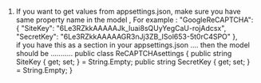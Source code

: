 1. If you want to get values from appsettings.json, make sure you have same property name in the model ,
   For example :
   "GoogleReCAPTCHA": {
   "SiteKey": "6Le3RZkkAAAAAJk_luai8sQUyYegCaU-rojAdcsx",
   "SecretKey": "6Le3RZkkAAAAAGR3nJj3ZB_ISol653-5t0rC4SPO"
   },\
   if you have this as a section in your appsettings.json ....
   then the model should be ...........
   public class ReCAPTCHAsettings
   {
   public string SiteKey { get; set; } = String.Empty;
   public string SecretKey { get; set; } = String.Empty;
   }
